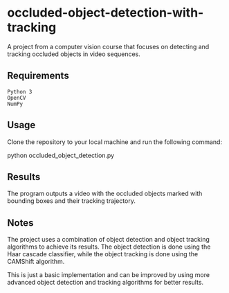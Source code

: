 # occluded-object-detection-with-tracking

A project from a computer vision course that focuses on detecting and tracking occluded objects in video sequences.

## Requirements

    Python 3
    OpenCV
    NumPy
    

## Usage

Clone the repository to your local machine and run the following command:

python occluded_object_detection.py

## Results

The program outputs a video with the occluded objects marked with bounding boxes and their tracking trajectory.

## Notes

The project uses a combination of object detection and object tracking algorithms to achieve its results. The object detection is done using the Haar cascade classifier, while the object tracking is done using the CAMShift algorithm.

This is just a basic implementation and can be improved by using more advanced object detection and tracking algorithms for better results.
